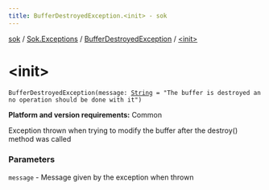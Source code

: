 ```yaml
---
title: BufferDestroyedException.<init> - sok
---
```


[sok](../../index.html) / [Sok.Exceptions](../index.html) / [BufferDestroyedException](index.html) / [&lt;init&gt;](./-init-.html)

# &lt;init&gt;

`BufferDestroyedException(message: `[`String`](https://kotlinlang.org/api/latest/jvm/stdlib/kotlin/-string/index.html)` = "The buffer is destroyed an no operation should be done with it")`

**Platform and version requirements:** Common

Exception thrown when trying to modify the buffer after the destroy() method was called

### Parameters

`message` - Message given by the exception when thrown